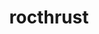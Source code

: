 ---
title: "rocthrust"
layout: cache
categories: [package, develop-2025-04-13]
meta: {"compilers": ["gcc@11.4.0"], "num_specs": 3, "num_specs_by_stack": {"e4s": 2, "hep": 1, "root": 3}, "oss": ["ubuntu22.04"], "platforms": ["linux"], "stacks": ["e4s", "hep", "root"], "targets": ["x86_64_v3"], "versions": ["5.7.1", "6.3.3"]}
spec_details: [{"compiler": "gcc@11.4.0", "hash": "ecqxf6fs6cvfh7tsehjxty5cwmxf7q3b", "os": "ubuntu22.04", "platform": "linux", "size": "-", "stacks": ["e4s", "root"], "target": "x86_64_v3", "variants": ["amdgpu_target:=auto", "build_system=cmake", "build_type=Release", "generator=make", "~ipo"], "versions": ["6.3.3"]}, {"compiler": "gcc@11.4.0", "hash": "q6efvptzqheojwnvoygutruamwpql3f4", "os": "ubuntu22.04", "platform": "linux", "size": "-", "stacks": ["hep", "root"], "target": "x86_64_v3", "variants": ["amdgpu_target:=auto", "build_system=cmake", "build_type=Release", "generator=make", "~ipo"], "versions": ["5.7.1"]}, {"compiler": "gcc@11.4.0", "hash": "zdmabm65oi4pszrq3d4eut46mbk4h437", "os": "ubuntu22.04", "platform": "linux", "size": "-", "stacks": ["e4s", "root"], "target": "x86_64_v3", "variants": ["amdgpu_target:=auto", "build_system=cmake", "build_type=Release", "generator=make", "~ipo"], "versions": ["6.3.3"]}]
---